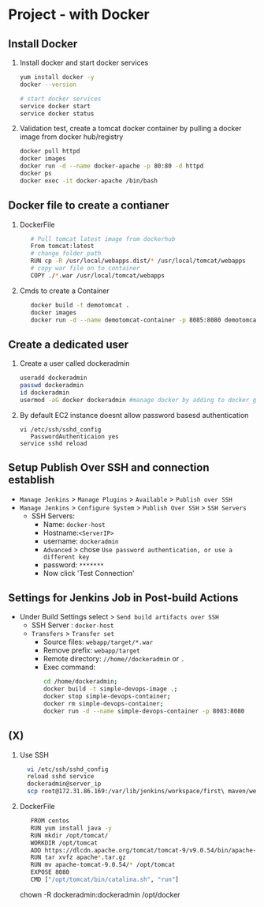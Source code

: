 # Project - with Docker

## Install Docker

1. Install docker and start docker services
   ```sh 
   yum install docker -y
   docker --version 
   
   # start docker services
   service docker start
   service docker status
   ```
1. Validation test, create a tomcat docker container by pulling a docker image from docker hub/registry
   ```sh
   docker pull httpd
   docker images
   docker run -d --name docker-apache -p 80:80 -d httpd
   docker ps
   docker exec -it docker-apache /bin/bash
   ```
## Docker file to create a contianer 
1. DockerFile
   ```sh
      # Pull tomcat latest image from dockerhub 
      From tomcat:latest
      # change folder path 
      RUN cp -R /usr/local/webapps.dist/* /usr/local/tomcat/webapps
      # copy war file on to container 
      COPY ./*.war /usr/local/tomcat/webapps

2. Cmds to create a Container
   ```sh
      docker build -t demotomcat .
      docker images
      docker run -d --name demotomcat-container -p 8085:8080 demotomcat

## Create a dedicated user
1. Create a user called dockeradmin
   ```sh
   useradd dockeradmin
   passwd dockeradmin
   id dockeradmin
   usermod -aG docker dockeradmin #manage docker by adding to docker group
   ```
1. By default EC2 instance doesnt allow password basesd authentication 
   ```
   vi /etc/ssh/sshd_config
      PasswordAuthenticaion yes
   service sshd reload 
   ```
## Setup Publish Over SSH and connection establish
   - `Manage Jenkins` > `Manage Plugins` > `Available` > `Publish over SSH`
   - `Manage Jenkins` > `Configure System` > `Publish Over SSH` > `SSH Servers` 
      - SSH Servers:
         - Name: `docker-host`
         - Hostname:`<ServerIP>`
         - username: `dockeradmin`         
         -  `Advanced` > chose `Use password authentication, or use a different key`
         - password: `*******`
         - Now click 'Test Connection'
## Settings for Jenkins Job in Post-build Actions
   - Under Build Settings select > `Send build artifacts over SSH`
       - SSH Server : `docker-host`
       - `Transfers` >  `Transfer set`
            - Source files: `webapp/target/*.war`
	       - Remove prefix: `webapp/target`
	       - Remote directory: `//home//dockeradmin` or `.`
	       - Exec command: 
                ```sh 
                cd /home/dockeradmin;
                docker build -t simple-devops-image .; 
                docker stop simple-devops-container;
                docker rm simple-devops-container;
                docker run -d --name simple-devops-container -p 8083:8080
                ```
## (X)
1. Use SSH
   ```sh
     vi /etc/ssh/sshd_config
     reload sshd service
     dockeradmin@server_ip
     scp root@172.31.86.169:/var/lib/jenkins/workspace/first\ maven/webapp/target/webapp.war /home/dockeradmin
   ```

1. DockerFile
   ```sh
      FROM centos
      RUN yum install java -y
      RUN mkdir /opt/tomcat/
      WORKDIR /opt/tomcat
      ADD https://dlcdn.apache.org/tomcat/tomcat-9/v9.0.54/bin/apache-tomcat-9.0.54.tar.gz /opt/tomcat
      RUN tar xvfz apache*.tar.gz
      RUN mv apache-tomcat-9.0.54/* /opt/tomcat 
      EXPOSE 8080
      CMD ["/opt/tomcat/bin/catalina.sh", "run"]
   ```

   chown -R dockeradmin:dockeradmin /opt/docker